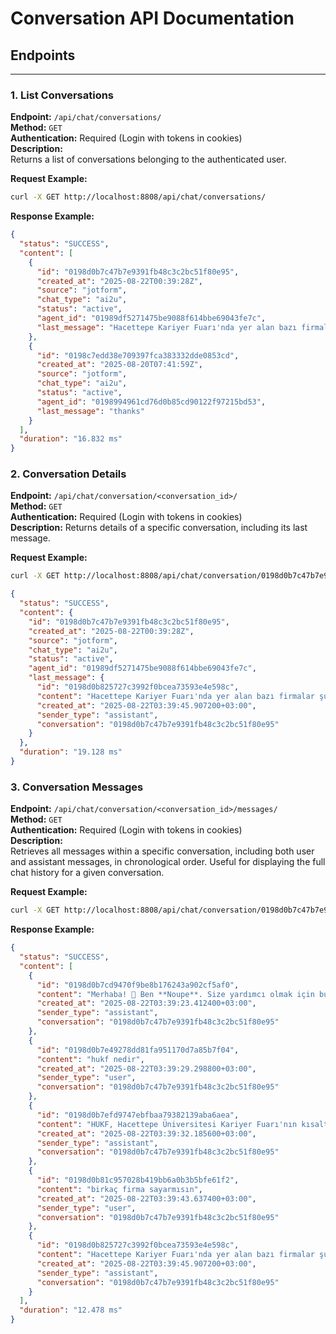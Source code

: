 # Conversation API Documentation

## Endpoints

---

### 1. List Conversations

**Endpoint:** `/api/chat/conversations/` <br>
**Method:** `GET` <br>
**Authentication:** Required (Login with tokens in cookies) <br>
**Description:**  
Returns a list of conversations belonging to the authenticated user.

**Request Example:**

```bash
curl -X GET http://localhost:8808/api/chat/conversations/
```

**Response Example:**

```json
{
  "status": "SUCCESS",
  "content": [
    {
      "id": "0198d0b7c47b7e9391fb48c3c2bc51f80e95",
      "created_at": "2025-08-22T00:39:28Z",
      "source": "jotform",
      "chat_type": "ai2u",
      "status": "active",
      "agent_id": "01989df5271475be9088f614bbe69043fe7c",
      "last_message": "Hacettepe Kariyer Fuarı'nda yer alan bazı firmalar şunlardır: Onur Yüksek Teknoloji A.Ş., Alapala ve Anadolu Sigorta. Etkinlikte 150'den fazla firma yer almakta ve farklı sektörlerden birçok şirket katılmaktadır."
    },
    {
      "id": "0198c7edd38e709397fca383332dde0853cd",
      "created_at": "2025-08-20T07:41:59Z",
      "source": "jotform",
      "chat_type": "ai2u",
      "status": "active",
      "agent_id": "0198994961cd76d0b85cd90122f97215bd53",
      "last_message": "thanks"
    }
  ],
  "duration": "16.832 ms"
}
```

### 2. Conversation Details

**Endpoint:** `/api/chat/conversation/<conversation_id>/` <br>
**Method:** `GET` <br>
**Authentication:** Required (Login with tokens in cookies) <br>
**Description:**
Returns details of a specific conversation, including its last message.

**Request Example:**

```bash
curl -X GET http://localhost:8808/api/chat/conversation/0198d0b7c47b7e9391fb48c3c2bc51f80e95/
```

```json
{
  "status": "SUCCESS",
  "content": {
    "id": "0198d0b7c47b7e9391fb48c3c2bc51f80e95",
    "created_at": "2025-08-22T00:39:28Z",
    "source": "jotform",
    "chat_type": "ai2u",
    "status": "active",
    "agent_id": "01989df5271475be9088f614bbe69043fe7c",
    "last_message": {
      "id": "0198d0b825727c3992f0bcea73593e4e598c",
      "content": "Hacettepe Kariyer Fuarı'nda yer alan bazı firmalar şunlardır: Onur Yüksek Teknoloji A.Ş., Alapala ve Anadolu Sigorta. Etkinlikte 150'den fazla firma yer almakta ve farklı sektörlerden birçok şirket katılmaktadır.",
      "created_at": "2025-08-22T03:39:45.907200+03:00",
      "sender_type": "assistant",
      "conversation": "0198d0b7c47b7e9391fb48c3c2bc51f80e95"
    }
  },
  "duration": "19.128 ms"
}
```

### 3. Conversation Messages

**Endpoint:** `/api/chat/conversation/<conversation_id>/messages/` <br>
**Method:** `GET` <br>
**Authentication:** Required (Login with tokens in cookies) <br>
**Description:**  
Retrieves all messages within a specific conversation, including both user and assistant messages, in chronological order. Useful for displaying the full chat history for a given conversation.

**Request Example:**

```bash
curl -X GET http://localhost:8808/api/chat/conversation/0198d0b7c47b7e9391fb48c3c2bc51f80e95/messages/
```

**Response Example:**

```json
{
  "status": "SUCCESS",
  "content": [
    {
      "id": "0198d0b7cd9470f9be8b176243a902cf5af0",
      "content": "Merhaba! 👋 Ben **Noupe**. Size yardımcı olmak için buradayım. Hacettepe Kariyer Fuarı hakkında bilgi verebilirim. Size nasıl yardımcı olabilirim?",
      "created_at": "2025-08-22T03:39:23.412400+03:00",
      "sender_type": "assistant",
      "conversation": "0198d0b7c47b7e9391fb48c3c2bc51f80e95"
    },
    {
      "id": "0198d0b7e49278dd81fa951170d7a85b7f04",
      "content": "hukf nedir",
      "created_at": "2025-08-22T03:39:29.298800+03:00",
      "sender_type": "user",
      "conversation": "0198d0b7c47b7e9391fb48c3c2bc51f80e95"
    },
    {
      "id": "0198d0b7efd9747ebfbaa79382139aba6aea",
      "content": "HUKF, Hacettepe Üniversitesi Kariyer Fuarı'nın kısaltmasıdır ve Türkiye'nin en büyük üniversite kariyer fuarıdır. Her yıl sektör lideri firmalar ve üst düzey yöneticilerle öğrencileri buluşturarak staj ve iş imkanları sunar.",
      "created_at": "2025-08-22T03:39:32.185600+03:00",
      "sender_type": "assistant",
      "conversation": "0198d0b7c47b7e9391fb48c3c2bc51f80e95"
    },
    {
      "id": "0198d0b81c957028b419bb6a0b3b5bfe61f2",
      "content": "birkaç firma sayarmısın",
      "created_at": "2025-08-22T03:39:43.637400+03:00",
      "sender_type": "user",
      "conversation": "0198d0b7c47b7e9391fb48c3c2bc51f80e95"
    },
    {
      "id": "0198d0b825727c3992f0bcea73593e4e598c",
      "content": "Hacettepe Kariyer Fuarı'nda yer alan bazı firmalar şunlardır: Onur Yüksek Teknoloji A.Ş., Alapala ve Anadolu Sigorta. Etkinlikte 150'den fazla firma yer almakta ve farklı sektörlerden birçok şirket katılmaktadır.",
      "created_at": "2025-08-22T03:39:45.907200+03:00",
      "sender_type": "assistant",
      "conversation": "0198d0b7c47b7e9391fb48c3c2bc51f80e95"
    }
  ],
  "duration": "12.478 ms"
}
```
